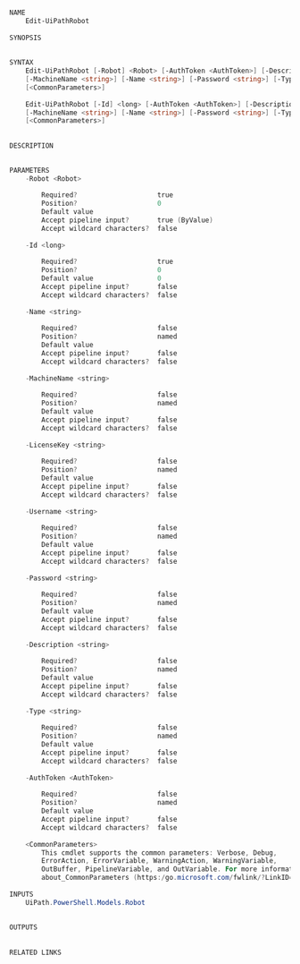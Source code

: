 ﻿```PowerShell

NAME
    Edit-UiPathRobot
    
SYNOPSIS
    
    
SYNTAX
    Edit-UiPathRobot [-Robot] <Robot> [-AuthToken <AuthToken>] [-Description <string>] [-LicenseKey <string>] 
    [-MachineName <string>] [-Name <string>] [-Password <string>] [-Type <string>] [-Username <string>] 
    [<CommonParameters>]
    
    Edit-UiPathRobot [-Id] <long> [-AuthToken <AuthToken>] [-Description <string>] [-LicenseKey <string>] 
    [-MachineName <string>] [-Name <string>] [-Password <string>] [-Type <string>] [-Username <string>] 
    [<CommonParameters>]
    
    
DESCRIPTION
    

PARAMETERS
    -Robot <Robot>
        
        Required?                    true
        Position?                    0
        Default value                
        Accept pipeline input?       true (ByValue)
        Accept wildcard characters?  false
        
    -Id <long>
        
        Required?                    true
        Position?                    0
        Default value                0
        Accept pipeline input?       false
        Accept wildcard characters?  false
        
    -Name <string>
        
        Required?                    false
        Position?                    named
        Default value                
        Accept pipeline input?       false
        Accept wildcard characters?  false
        
    -MachineName <string>
        
        Required?                    false
        Position?                    named
        Default value                
        Accept pipeline input?       false
        Accept wildcard characters?  false
        
    -LicenseKey <string>
        
        Required?                    false
        Position?                    named
        Default value                
        Accept pipeline input?       false
        Accept wildcard characters?  false
        
    -Username <string>
        
        Required?                    false
        Position?                    named
        Default value                
        Accept pipeline input?       false
        Accept wildcard characters?  false
        
    -Password <string>
        
        Required?                    false
        Position?                    named
        Default value                
        Accept pipeline input?       false
        Accept wildcard characters?  false
        
    -Description <string>
        
        Required?                    false
        Position?                    named
        Default value                
        Accept pipeline input?       false
        Accept wildcard characters?  false
        
    -Type <string>
        
        Required?                    false
        Position?                    named
        Default value                
        Accept pipeline input?       false
        Accept wildcard characters?  false
        
    -AuthToken <AuthToken>
        
        Required?                    false
        Position?                    named
        Default value                
        Accept pipeline input?       false
        Accept wildcard characters?  false
        
    <CommonParameters>
        This cmdlet supports the common parameters: Verbose, Debug,
        ErrorAction, ErrorVariable, WarningAction, WarningVariable,
        OutBuffer, PipelineVariable, and OutVariable. For more information, see 
        about_CommonParameters (https:/go.microsoft.com/fwlink/?LinkID=113216). 
    
INPUTS
    UiPath.PowerShell.Models.Robot
    
    
OUTPUTS
    
    
RELATED LINKS



```
